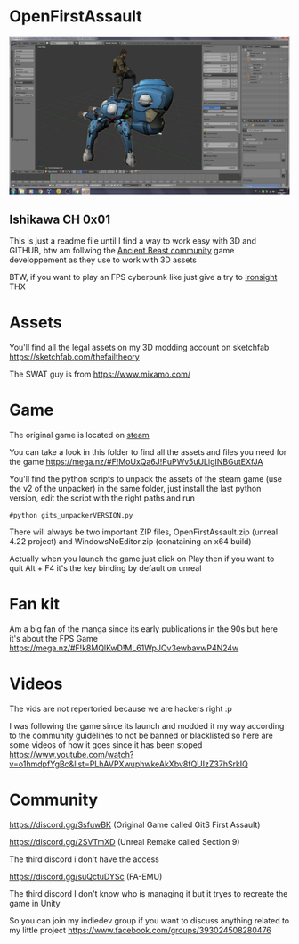 # OpenFirstAssault

[![A Ghost in the Shell Story](Tachikoma.jpg)](https://giphy.com/gifs/ghost-in-the-shell-aramaki-ZaQIcsEMjwC5UiLWQi/tile)

## Ishikawa CH 0x01

This is just a readme file until I find a way to work easy with 3D and GITHUB, btw am follwing the [Ancient Beast community](https://ancientbeast.com/) game developpement as they use to work with 3D assets

BTW, if you want to play an FPS cyberpunk like just give a try to [Ironsight](https://fr.ironsight.aeriagames.com/) THX

# Assets

You'll find all the legal assets on my 3D modding account on sketchfab
https://sketchfab.com/thefailtheory

The SWAT guy is from https://www.mixamo.com/

# Game

The original game is located on [steam](https://steamcommunity.com/app/369200)

You can take a look in this folder to find all the assets and files you need for the game
https://mega.nz/#F!MoUxQa6J!PuPWv5uULigINBGutEXfJA

You'll find the python scripts to unpack the assets of the steam game (use the v2 of the unpacker) in the same folder, just install the last python version, edit the script with the right paths and run

    #python gits_unpackerVERSION.py

There will always be two important ZIP files, OpenFirstAssault.zip (unreal 4.22 project) and WindowsNoEditor.zip (conataining an x64  build)

Actually when you launch the game just click on Play then if you want to quit Alt + F4 it's the key binding by default on unreal

# Fan kit

Am a big fan of the manga since its early publications in the 90s but here it's about the FPS Game
https://mega.nz/#F!k8MQlKwD!ML61WpJQv3ewbavwP4N24w

# Videos

The vids are not repertoried because we are hackers right :p 

I was following the game since its launch and modded it my way according to the community guidelines to not be banned or blacklisted so here are some videos of how it goes since it has been stoped
https://www.youtube.com/watch?v=o1hmdpfYgBc&list=PLhAVPXwuphwkeAkXbv8fQUIzZ37hSrkIQ

# Community

https://discord.gg/SsfuwBK (Original Game called GitS First Assault)

https://discord.gg/2SVTmXD (Unreal Remake called Section 9)

The third discord i don't have the access

https://discord.gg/suQctuDYSc (FA-EMU)

The third discord I don't know who is managing it but it tryes to recreate the game in Unity

So you can join my indiedev group if you want to discuss anything related to my little project https://www.facebook.com/groups/393024508280476
